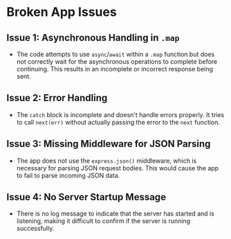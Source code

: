 # Broken App Issues

## Issue 1: Asynchronous Handling in `.map`
  - The code attempts to use `async`/`await` within a `.map` function but does not correctly wait for the asynchronous operations to complete before continuing. This results in an incomplete or incorrect response being sent.

## Issue 2: Error Handling
   - The `catch` block is incomplete and doesn't handle errors properly. It tries to call `next(err)` without actually passing the error to the `next` function.

## Issue 3: Missing Middleware for JSON Parsing
   - The app does not use the `express.json()` middleware, which is necessary for parsing JSON request bodies. This would cause the app to fail to parse incoming JSON data.

## Issue 4: No Server Startup Message
   - There is no log message to indicate that the server has started and is listening, making it difficult to confirm if the server is running successfully.
